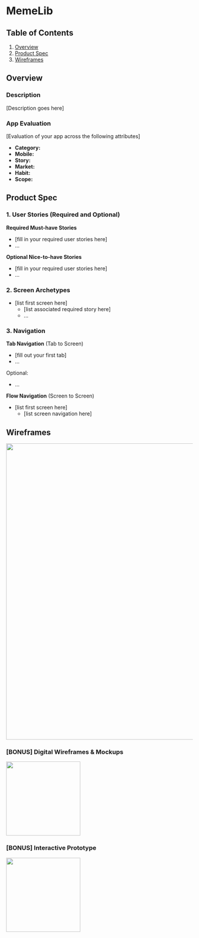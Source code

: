 # MemeLib

## Table of Contents
1. [Overview](#Overview)
1. [Product Spec](#Product-Spec)
1. [Wireframes](#Wireframes)

## Overview
### Description
[Description goes here]

### App Evaluation
[Evaluation of your app across the following attributes]
- **Category:** 
- **Mobile:**
- **Story:**
- **Market:**
- **Habit:** 
- **Scope:** 

## Product Spec
### 1. User Stories (Required and Optional)

**Required Must-have Stories**

* [fill in your required user stories here]
* ...

**Optional Nice-to-have Stories**

* [fill in your required user stories here]
* ...

### 2. Screen Archetypes

* [list first screen here] 
   * [list associated required story here]
   * ...

### 3. Navigation

**Tab Navigation** (Tab to Screen)

* [fill out your first tab]
* ...

Optional:
* ...

**Flow Navigation** (Screen to Screen)
* [list first screen here]
   * [list screen navigation here]

## Wireframes
<img src="IMAGE" width=800><br>

### [BONUS] Digital Wireframes & Mockups
<img src="IMAGE" height=200>

### [BONUS] Interactive Prototype
<img src="GIF" width=200>
